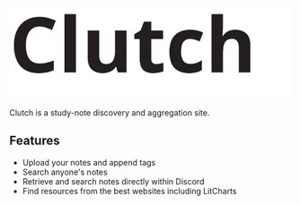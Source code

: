 ![Clutch logo](resources/logo.svg "Clutch")

Clutch is a study-note discovery and aggregation site.

## Features
- Upload your notes and append tags
- Search anyone's notes
- Retrieve and search notes directly within Discord
- Find resources from the best websites including LitCharts